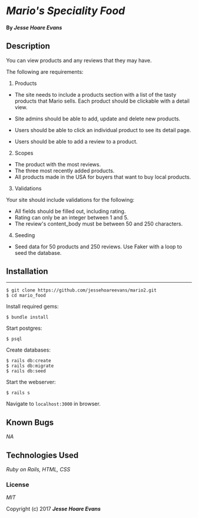# _Mario's Speciality Food_

#### By _**Jesse Hoare Evans**_

## Description

You can view products and any reviews that they may have.

The following are requirements:

1. Products

* The site needs to include a products section with a list of the tasty products that Mario sells. Each product should be clickable with a detail view.

* Site admins should be able to add, update and delete new products.

* Users should be able to click an individual product to see its detail page.

* Users should be able to add a review to a product.

2. Scopes

* The product with the most reviews.
* The three most recently added products.
* All products made in the USA for buyers that want to buy local products.

3. Validations

Your site should include validations for the following:

* All fields should be filled out, including rating.
* Rating can only be an integer between 1 and 5.
* The review's content_body must be between 50 and 250 characters.

4. Seeding

* Seed data for 50 products and 250 reviews. Use Faker with a loop to seed the database.

## Installation
------------

```
$ git clone https://github.com/jessehoareevans/mario2.git
$ cd mario_food
```

Install required gems:
```
$ bundle install
```

Start postgres:
```
$ psql
```

Create databases:
```
$ rails db:create
$ rails db:migrate
$ rails db:seed
```

Start the webserver:
```
$ rails s
```

Navigate to `localhost:3000` in browser.


## Known Bugs

_NA_

## Technologies Used

_Ruby on Rails, HTML, CSS_

### License

*MIT*

Copyright (c) 2017 **_Jesse Hoare Evans_**
